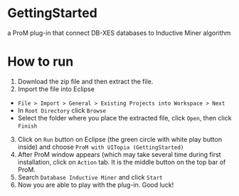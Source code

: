 # GettingStarted
a ProM plug-in that connect DB-XES databases to Inductive Miner algorithm

# How to run
1. Download the zip file and then extract the file.
2. Import the file into Eclipse
  * `File > Import > General > Existing Projects into Workspace > Next` 
  * In `Root Directory` click `Browse`
  * Select the folder where you place the extracted file, click `Open`, then click `Finish`
3. Click on `Run` button on Eclipse (the green circle with white play button inside) and choose `ProM with UITopia (GettingStarted)` 
4. After ProM window appears (which may take several time during first installation, click on `Action` tab. It is the middle button on the top bar of ProM.
5. Search `Database Inductive Miner` and click `Start`
6. Now you are able to play with the plug-in. Good luck! 
